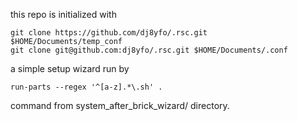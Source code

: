 this repo is initialized with

    git clone https://github.com/dj8yfo/.rsc.git  $HOME/Documents/temp_conf
    git clone git@github.com:dj8yfo/.rsc.git $HOME/Documents/.conf

a simple setup wizard run by

    run-parts --regex '^[a-z].*\.sh' . 

command from system_after_brick_wizard/ directory.
